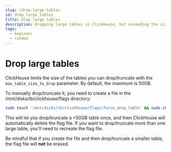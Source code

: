 ```yaml
---
slug: /drop-large-tables
id: drop_large_tables
title: Drop large tables
description: Dropping large tables in ClickHouse, but exceeding the size limits? Here's how to drop a ClickHouse table over the default 50GB size.
tags:
  - beginner
  - random
---
```


# Drop large tables

ClickHouse limits the size of the tables you can drop/truncate with the `max_table_size_to_drop` parameter. By default, the maximum is 50GB.

To manually drop/truncate it, you need to create a file in the /mnt/disks/tb/clickhouse/flags directory:


```bash
sudo touch '/mnt/disks/tb/clickhouse/flags/force_drop_table' && sudo chmod 666 '/mnt/disks/tb/clickhouse/flags/force_drop_table'
```

This will let you drop/truncate a >50GB table once, and then ClickHouse will automatically delete the flag file. If you want to drop/truncate more than one large table, you'll need to recreate the flag file.

Be mindful that if you create the file and then drop/truncate a smaller table, the flag file will **not** be erased.